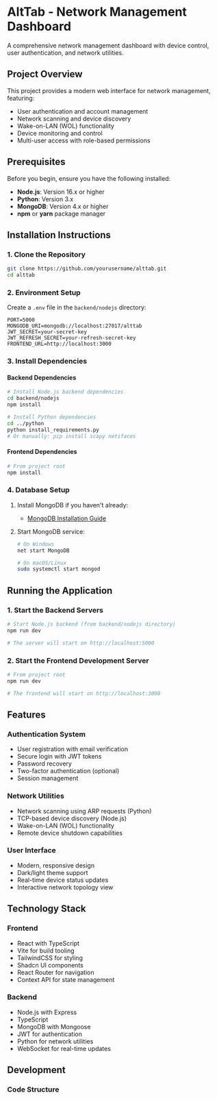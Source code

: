 # AltTab - Network Management Dashboard

A comprehensive network management dashboard with device control, user authentication, and network utilities.

## Project Overview

This project provides a modern web interface for network management, featuring:

- User authentication and account management
- Network scanning and device discovery
- Wake-on-LAN (WOL) functionality
- Device monitoring and control
- Multi-user access with role-based permissions

## Prerequisites

Before you begin, ensure you have the following installed:

- **Node.js**: Version 16.x or higher
- **Python**: Version 3.x
- **MongoDB**: Version 4.x or higher
- **npm** or **yarn** package manager

## Installation Instructions

### 1. Clone the Repository

```bash
git clone https://github.com/yourusername/alttab.git
cd alttab
```

### 2. Environment Setup

Create a `.env` file in the `backend/nodejs` directory:

```env
PORT=5000
MONGODB_URI=mongodb://localhost:27017/alttab
JWT_SECRET=your-secret-key
JWT_REFRESH_SECRET=your-refresh-secret-key
FRONTEND_URL=http://localhost:3000
```

### 3. Install Dependencies

#### Backend Dependencies

```bash
# Install Node.js backend dependencies
cd backend/nodejs
npm install

# Install Python dependencies
cd ../python
python install_requirements.py
# Or manually: pip install scapy netifaces
```

#### Frontend Dependencies

```bash
# From project root
npm install
```

### 4. Database Setup

1. Install MongoDB if you haven't already:
   - [MongoDB Installation Guide](https://docs.mongodb.com/manual/installation/)

2. Start MongoDB service:
   ```bash
   # On Windows
   net start MongoDB

   # On macOS/Linux
   sudo systemctl start mongod
   ```

## Running the Application

### 1. Start the Backend Servers

```bash
# Start Node.js backend (from backend/nodejs directory)
npm run dev

# The server will start on http://localhost:5000
```

### 2. Start the Frontend Development Server

```bash
# From project root
npm run dev

# The frontend will start on http://localhost:3000
```

## Features

### Authentication System
- User registration with email verification
- Secure login with JWT tokens
- Password recovery
- Two-factor authentication (optional)
- Session management

### Network Utilities
- Network scanning using ARP requests (Python)
- TCP-based device discovery (Node.js)
- Wake-on-LAN (WOL) functionality
- Remote device shutdown capabilities

### User Interface
- Modern, responsive design
- Dark/light theme support
- Real-time device status updates
- Interactive network topology view

## Technology Stack

### Frontend
- React with TypeScript
- Vite for build tooling
- TailwindCSS for styling
- Shadcn UI components
- React Router for navigation
- Context API for state management

### Backend
- Node.js with Express
- TypeScript
- MongoDB with Mongoose
- JWT for authentication
- Python for network utilities
- WebSocket for real-time updates

## Development

### Code Structure